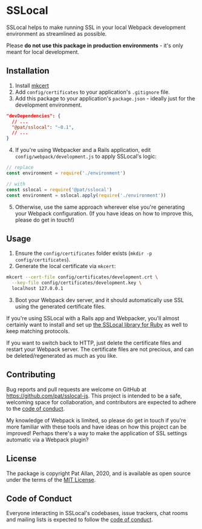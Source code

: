 # SSLocal

SSLocal helps to make running SSL in your local Webpack development environment as streamlined as possible.

Please **do not use this package in production environments** - it's only meant for local development.

## Installation

1. Install [mkcert](https://github.com/FiloSottile/mkcert)
2. Add `config/certificates` to your application's `.gitignore` file.
3. Add this package to your application's `package.json` - ideally just for the development environment.

```json
"devDependencies": {
  // ...
  "@pat/sslocal": "~0.1",
  // ...
}
```

4. If you're using Webpacker and a Rails application, edit `config/webpack/development.js` to apply SSLocal's logic:

```js
// replace
const environment = require('./environment')

// with
const sslocal = require('@pat/sslocal')
const environment = sslocal.apply(require('./environment'))
```

5. Otherwise, use the same approach wherever else you're generating your Webpack configuration. (If you have ideas on how to improve this, please do get in touch!)

## Usage

1. Ensure the `config/certificates` folder exists (`mkdir -p config/certificates`).
2. Generate the local certificate via `mkcert`:

```sh
mkcert --cert-file config/certificates/development.crt \
  --key-file config/certificates/development.key \
  localhost 127.0.0.1
```

3. Boot your Webpack dev server, and it should automatically use SSL using the generated certificate files.

If you're using SSLocal with a Rails app and Webpacker, you'll almost certainly want to install and set up [the SSLocal library for Ruby](https://github.com/pat/sslocal-rb) as well to keep matching protocols.

If you want to switch back to HTTP, just delete the certificate files and restart your Webpack server. The certificate files are not precious, and can be deleted/regenerated as much as you like.

## Contributing

Bug reports and pull requests are welcome on GitHub at https://github.com/pat/sslocal-js. This project is intended to be a safe, welcoming space for collaboration, and contributors are expected to adhere to the [code of conduct](https://github.com/pat/sslocal-rb/blob/master/CODE_OF_CONDUCT.md).

My knowledge of Webpack is limited, so please do get in touch if you're more familiar with these tools and have ideas on how this project can be improved! Perhaps there's a way to make the application of SSL settings automatic via a Webpack plugin?

## License

The package is copyright Pat Allan, 2020, and is available as open source under the terms of the [MIT License](https://opensource.org/licenses/MIT).

## Code of Conduct

Everyone interacting in SSLocal's codebases, issue trackers, chat rooms and mailing lists is expected to follow the [code of conduct](https://github.com/pat/sslocal-js/blob/master/CODE_OF_CONDUCT.md).
